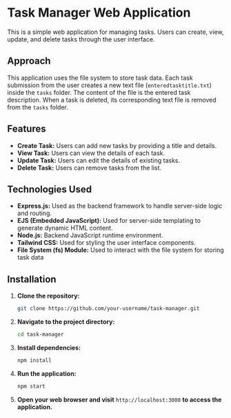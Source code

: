 # Task Manager Web Application

This is a simple web application for managing tasks. Users can create, view, update, and delete tasks through the user interface.

## Approach

This application uses the file system to store task data. Each task submission from the user creates a new text file (`enteredtasktitle.txt`) inside the `tasks` folder. The content of the file is the entered task description. When a task is deleted, its corresponding text file is removed from the `tasks` folder.

## Features

- **Create Task:** Users can add new tasks by providing a title and details.
- **View Task:** Users can view the details of each task.
- **Update Task:** Users can edit the details of existing tasks.
- **Delete Task:** Users can remove tasks from the list.

## Technologies Used

- **Express.js:** Used as the backend framework to handle server-side logic and routing.
- **EJS (Embedded JavaScript):** Used for server-side templating to generate dynamic HTML content.
- **Node.js:** Backend JavaScript runtime environment.
- **Tailwind CSS:** Used for styling the user interface components.
- **File System (fs) Module:** Used to interact with the file system for storing task data 


## Installation

1. **Clone the repository:**

   ```bash
   git clone https://github.com/your-username/task-manager.git
   ```

2. **Navigate to the project directory:**

   ```bash
   cd task-manager
   ```

3. **Install dependencies:**

   ```bash
   npm install
   ```

4. **Run the application:**

   ```bash
   npm start
   ```

5. **Open your web browser and visit** `http://localhost:3000` **to access the application.**

